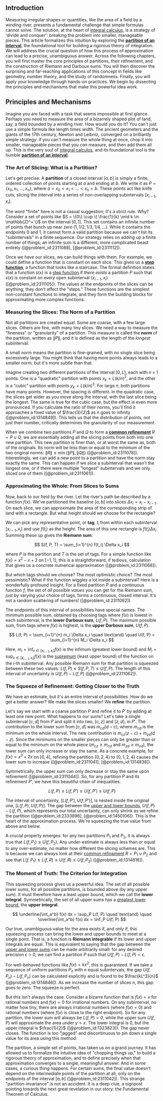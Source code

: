 ## Introduction
Measuring irregular shapes or quantities, like the area of a field by a winding river, presents a fundamental challenge that simple formulas cannot solve. The solution, at the heart of [integral calculus](@article_id:145799), is a strategy of 'divide and conquer': breaking the problem into smaller, manageable pieces. This article formalizes this intuition by exploring the **[partition of an interval](@article_id:146894)**, the foundational tool for building a rigorous theory of integration. We will address the crucial question of how this process of approximation can lead to a precise, unambiguous answer. Across the following chapters, you will first master the core principles of partitions, their refinement, and the construction of Riemann and Darboux sums. You will then discover the surprising and far-reaching applications of this concept in fields like geometry, number theory, and the study of randomness. Finally, you will apply your knowledge through hands-on practices. We begin by dissecting the principles and mechanisms that make this powerful idea work.

## Principles and Mechanisms

Imagine you are faced with a task that seems impossible at first glance. Perhaps you need to measure the area of a bizarrely shaped plot of land, say, a field bounded by a winding river. How would you do it? You can't just use a simple formula like length times width. The ancient geometers and the giants of the 17th century, Newton and Leibniz, converged on a brilliantly simple strategy: if you can't measure the whole thing at once, chop it into smaller, manageable pieces that you *can* measure, and then add them all up. This is the very soul of [integral calculus](@article_id:145799), and its foundational tool is the humble **[partition of an interval](@article_id:146894)**.

### The Art of Slicing: What is a Partition?

Let's get precise. A **partition** of a closed interval $[a, b]$ is simply a finite, ordered collection of points starting at $a$ and ending at $b$. We write it as $P = \{x_0, x_1, \dots, x_n\}$, where $a = x_0 < x_1 < \dots < x_n = b$. These points act like knife cuts, slicing the interval into a series of non-overlapping subintervals $[x_{i-1}, x_i]$.

The word "finite" here is not a casual suggestion; it's a strict rule. Why? Consider a set of points like $S = \{0\} \cup \{ \frac{1}{k} \mid k \in \mathbb{Z}^+ \}$ on the interval $[0, 1]$. This set contains an infinite number of points that bunch up near zero ($1, 1/2, 1/3, 1/4, \dots$). While it contains the endpoints 0 and 1, it cannot form a valid partition because we can't list its "subintervals" in a finite sequence. Our strategy relies on adding up a finite number of things; an infinite sum is a different, more complicated beast entirely ([@problem_id:2311088], [@problem_id:2311112]).

Once we have our slices, we can build things with them. For example, we could define a function that is constant on each slice. This gives us a **[step function](@article_id:158430)**, a function that looks like a staircase. The formal definition states that a function $s(x)$ is a [step function](@article_id:158430) if *there exists* a partition $P$ such that $s(x)$ is constant on every open subinterval $(x_{i-1}, x_i)$ ([@problem_id:2311105]). The values at the endpoints of the slices can be anything; they don't affect the "steps." These functions are the simplest non-constant functions to integrate, and they form the building blocks for approximating more complex functions.

### Measuring the Slices: The Norm of a Partition

Not all partitions are created equal. Some are coarse, with a few large slices. Others are fine, with many tiny slices. We need a way to measure the "fineness" or "granularity" of a partition. This measure is called the **norm** of the partition, written as $\|P\|$, and it is defined as the length of the *longest* subinterval.

A small norm means the partition is fine-grained, with no single slice being excessively large. You might think that having more points always leads to a smaller norm, but it's more subtle than that.

Imagine creating two different partitions of the interval $[0, L]$, each with $n+1$ points. One is a "quadratic" partition with points $x_k = L(k/n)^2$, and the other is a "cubic" partition with points $y_k = L(k/n)^3$. For large $n$, both partitions have many points. However, the spacing is different. In the quadratic case, the slices get wider as you move along the interval, with the last slice being the longest. The same is true for the cubic case, but the effect is even more pronounced. If you calculate the ratio of their norms, you'll find it approaches a fixed value of $\frac{3}{2}$ as $n$ goes to infinity ([@problem_id:1314849]). This tells us that the distribution of points, not just their number, critically determines the granularity of our measurement.

When we combine two partitions $P$ and $Q$ to form a **[common refinement](@article_id:146073)** $R = P \cup Q$, we are essentially adding all the slicing points from both into one new partition. This new partition is finer than, or at worst the same as, both of the originals. Its norm will be less than or equal to the minimum of the two original norms: $\|R\| \le \min\{\|P\|, \|Q\|\}$ ([@problem_id:2311078]). Interestingly, we can add a new point to a partition and have the norm stay exactly the same. This can happen if we slice a subinterval that wasn't the longest one, or if there were multiple "longest" subintervals and we only sliced one of them ([@problem_id:2311061]).

### Approximating the Whole: From Slices to Sums

Now, back to our field by the river. Let the river's path be described by a function $f(x)$. We've partitioned the baseline $[a, b]$ into slices $\Delta x_i = x_i - x_{i-1}$. On each slice, we can approximate the area of the corresponding strip of land with a rectangle. But what height should we choose for the rectangle?

We can pick any representative point, or **tag**, $t_i$ from within each subinterval $[x_{i-1}, x_i]$ and use $f(t_i)$ as the height. The area of this one rectangle is $f(t_i) \Delta x_i$. Summing these up gives the **Riemann sum**:

$$ S(f, P, T) = \sum_{i=1}^{n} f(t_i) \Delta x_i $$

where $P$ is the partition and $T$ is the set of tags. For a simple function like $f(x)=x^2-x+2$ on $[-1, 1]$, this is a straightforward, if tedious, calculation that gives us a concrete numerical approximation ([@problem_id:2311068]).

But which tags should we choose? The most optimistic choice? The most pessimistic? What if the function wiggles a lot inside a subinterval? Here is a wonderfully profound insight. For a fixed partition $P$ and a continuous function $f$, the set of *all possible values* you can get for the Riemann sum, just by varying your choice of tags, forms a continuous, closed interval. It's not a random scattering of numbers! ([@problem_id:2311062]).

The endpoints of this interval of possibilities have special names. The minimum possible sum, obtained by choosing tags where $f(x)$ is lowest in each subinterval, is the **lower Darboux sum**, $L(f, P)$. The maximum possible sum, from tags where $f(x)$ is highest, is the **upper Darboux sum**, $U(f, P)$.

$$ L(f, P) = \sum_{i=1}^{n} m_i \Delta x_i \quad \text{and} \quad U(f, P) = \sum_{i=1}^{n} M_i \Delta x_i $$

Here, $m_i = \inf_{x \in [x_{i-1}, x_i]} f(x)$ is the infimum (greatest lower bound) and $M_i = \sup_{x \in [x_{i-1}, x_i]} f(x)$ is the [supremum](@article_id:140018) (least upper bound) of the function on the $i$-th subinterval. Any possible Riemann sum for that partition is squeezed between these two values: $L(f, P) \le S(f, P, T) \le U(f, P)$. The length of this interval of uncertainty is $U(f, P) - L(f, P)$ ([@problem_id:2311062]).

### The Squeeze of Refinement: Getting Closer to the Truth

We have an estimate, but it's an entire interval of possibilities. How do we get a better answer? We make the slices smaller! We **refine** the partition.

Let's say we start with a coarse partition $P$ and refine it to $P'$ by adding at least one new point. What happens to our sums? Let's take a single subinterval $[c,d]$ from $P$ and split it into two, $[c,z]$ and $[z,d]$, in $P'$. The contribution to the lower sum from $[c,d]$ was $m_{cd}(d-c)$, where $m_{cd}$ is the minimum on the whole interval. The new contribution is $m_{cz}(z-c) + m_{zd}(d-z)$. Since the minimums on the smaller pieces can only be greater than or equal to the minimum on the whole piece ($m_{cz} \ge m_{cd}$ and $m_{zd} \ge m_{cd}$), the lower sum can only increase or stay the same. As a concrete example, for $f(x)=x^3+2x$ on $[0,4]$, refining the partition $\{0,2,4\}$ to $\{0,1,2,4\}$ causes the lower sum to increase ([@problem_id:2311041], [@problem_id:1314838]).

Symmetrically, the upper sum can only decrease or stay the same upon refinement ([@problem_id:2311044]). So, for any partition $P$ and its refinement $P'$, we have this beautiful chain of inequalities:

$$ L(f, P) \le L(f, P') \le U(f, P') \le U(f, P) $$

The interval of uncertainty, $[L(f, P'), U(f, P')]$, is nested inside the original one, $[L(f, P), U(f, P)]$. The gap between the [upper and lower bounds](@article_id:272828), $U(f, P) - L(f, P)$, which represents our total uncertainty, can only shrink as we refine the partition ([@problem_id:2333898], [@problem_id:1450106]). This is the heart of the approximation process. We're squeezing the true value from above and below.

A crucial property emerges: for any two partitions $P_1$ and $P_2$, it is always true that $L(f, P_1) \le U(f, P_2)$. Any under-estimate is always less than or equal to any over-estimate, no matter how different the slicing schemes are. This is because we can always look at their [common refinement](@article_id:146073) $R=P_1 \cup P_2$ and see that $L(f, P_1) \le L(f, R) \le U(f, R) \le U(f, P_2)$ ([@problem_id:1314816]).

### The Moment of Truth: The Criterion for Integration

This squeezing process gives us a powerful idea. The set of all possible lower sums, for all possible partitions, is bounded above (by any upper sum). It must therefore have a least upper bound, which we call the **lower integral**. Symmetrically, the set of all upper sums has a [greatest lower bound](@article_id:141684), the **upper integral**.

$$ \underline{\int_a^b} f(x) dx = \sup_P L(f, P) \quad \text{and} \quad \overline{\int_a^b} f(x) dx = \inf_P U(f, P) $$

Our true, unambiguous value for the area exists if, and only if, this squeezing process can bring the lower and upper bounds to meet at a single point. That is, a function is **Riemann integrable** if its lower and upper integrals are equal. This is equivalent to saying that the gap between the [upper and lower sums](@article_id:145735) can be made arbitrarily small: for any desired precision $\epsilon > 0$, we can find a partition $P$ such that $U(f, P) - L(f, P) < \epsilon$.

For well-behaved functions like $f(x)=kx^2$, this is guaranteed. If we take a sequence of uniform partitions $P_n$ with $n$ equal subintervals, the gap $U(f, P_n) - L(f, P_n)$ can be calculated explicitly and is found to be $\frac{kL^3}{n}$ ([@problem_id:1314846]). As we increase the number of slices $n$, this gap goes to zero. The squeeze is perfect.

But this isn't always the case. Consider a bizarre function that is $f(x) = x$ for rational numbers and $f(x) = 0$ for irrational numbers. On any subinterval, no matter how tiny, there are always irrational numbers (where $f(x)=0$) and rational numbers (where $f(x)$ is close to the right endpoint). So for any partition, the lower sum will always be $L(f,P)=0$, while the upper sum $U(f,P)$ will approximate the area under $y=x$. The lower integral is 0, but the upper integral is $\frac{1}{2}$ ([@problem_id:1323823]). The gap never closes. The function is too "jagged" and discontinuous to pin down a single value for its area using this method.

The partition, a simple set of points, has taken us on a grand journey. It has allowed us to formalize the intuitive idea of "chopping things up," to build a rigorous theory of approximation, and to define precisely when that approximation converges to a single, meaningful answer. And in some cases, a curious thing happens. For certain sums, the final value doesn't depend on the intermediate points of the partition at all, only on the endpoints of the interval $[a,b]$ ([@problem_id:2311042]). This strange "partition-invariance" is not an accident. It is a deep clue, a signpost pointing towards the next great revelation in our story: the Fundamental Theorem of Calculus.